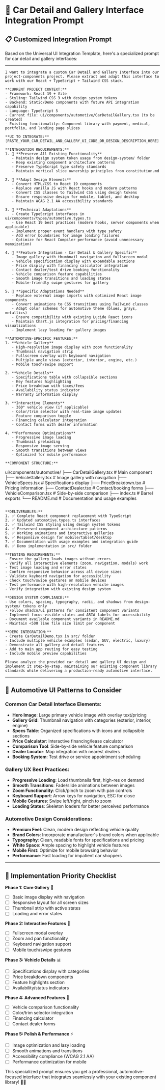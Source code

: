 # 🚗 **Car Detail and Gallery Interface Integration Prompt**

## 📋 **Customized Integration Prompt**

Based on the Universal UI Integration Template, here's a specialized prompt for car detail and gallery interfaces:

---

```
I want to integrate a custom Car Detail and Gallery Interface into our project-components project. Please extract and adapt this interface to work with our React + TypeScript + Tailwind CSS stack.

**CURRENT PROJECT CONTEXT:**
- Framework: React 19 + Vite
- Styling: Tailwind CSS 3 with design system tokens
- Backend: Static/Demo components with future API integration capability
- Language: TypeScript 5
- Current file: ui/components/automotive/CarDetailGallery.tsx (to be created)
- Existing functionality: Component library with payment, medical, portfolio, and landing page slices

**UI TO INTEGRATE:**
[PASTE_YOUR_CAR_DETAIL_AND_GALLERY_UI_CODE_OR_DESIGN_DESCRIPTION_HERE]

**INTEGRATION REQUIREMENTS:**
1. 🔄 **Preserve All Existing Functionality**
   - Maintain design system token usage from design-system/ folder
   - Keep existing component architecture patterns
   - Preserve TypeScript type safety standards
   - Maintain vertical slice ownership principles from constitution.md

2. 🎨 **Adapt Design Elements**
   - Convert HTML/CSS to React 19 components
   - Replace vanilla JS with React hooks and modern patterns
   - Convert CSS classes to Tailwind CSS using design tokens
   - Ensure responsive design for mobile, tablet, and desktop
   - Maintain WCAG 2.1 AA accessibility standards

3. 🔧 **Technical Adaptations**
   - Create TypeScript interfaces in ui/components/types/automotive.types.ts
   - Use React 19 best practices (modern hooks, server components when applicable)
   - Implement proper event handlers with type safety
   - Add error boundaries for image loading failures
   - Optimize for React Compiler performance (avoid unnecessary memoization)

4. 📱 **Feature Integration - Car Detail & Gallery Specific**
   - Image gallery with thumbnail navigation and fullscreen modal
   - Vehicle specification display with expandable sections
   - Price display with financing calculator integration
   - Contact dealer/test drive booking functionality
   - Vehicle comparison feature capabilities
   - Smooth image transitions and loading states
   - Mobile-friendly swipe gestures for gallery

5. 🎯 **Specific Adaptations Needed**
   - Replace external image imports with optimized React image components
   - Convert animations to CSS transitions using Tailwind classes
   - Adapt color schemes for automotive theme (blues, grays, metallics)
   - Ensure compatibility with existing Lucide React icons
   - Maintain Chart.js integration for pricing/financing visualizations
   - Implement lazy loading for gallery images

**AUTOMOTIVE-SPECIFIC FEATURES:**
1. **Vehicle Gallery**
   - High-resolution image display with zoom functionality
   - Thumbnail navigation strip
   - Fullscreen overlay with keyboard navigation
   - Multiple angle views (exterior, interior, engine, etc.)
   - Mobile touch/swipe support

2. **Vehicle Details**
   - Specifications table with collapsible sections
   - Key features highlighting
   - Price breakdown with taxes/fees
   - Availability status indicator
   - Warranty information display

3. **Interactive Elements**
   - 360° vehicle view (if applicable)
   - Color/trim selector with real-time image updates
   - Feature comparison toggle
   - Financing calculator integration
   - Contact forms with dealer information

4. **Performance Optimizations**
   - Progressive image loading
   - Thumbnail preloading
   - Responsive image serving
   - Smooth transitions between views
   - Optimized for mobile performance

**COMPONENT STRUCTURE:**
```
ui/components/automotive/
├── CarDetailGallery.tsx          # Main component
├── VehicleGallery.tsx            # Image gallery with navigation
├── VehicleSpecs.tsx              # Specifications display
├── PriceBreakdown.tsx            # Pricing information
├── ContactDealer.tsx             # Contact/booking forms
├── VehicleComparison.tsx         # Side-by-side comparison
├── index.ts                      # Barrel exports
└── README.md                     # Documentation and usage examples
```

**DELIVERABLES:**
1. ✅ Complete React component replacement with TypeScript
2. ✅ Updated automotive.types.ts interfaces
3. ✅ Tailwind CSS styling using design system tokens
4. ✅ Preserved component architecture patterns
5. ✅ Working animations and interactive galleries
6. ✅ Responsive design for mobile/tablet/desktop
7. ✅ Documentation with usage examples and integration guide
8. ✅ Demo implementation in src/ folder

**TESTING REQUIREMENTS:**
- Ensure the gallery loads images without errors
- Verify all interactive elements (zoom, navigation, modals) work
- Test image loading and error states
- Confirm responsive behavior across all device sizes
- Validate keyboard navigation for accessibility
- Check touch/swipe gestures on mobile devices
- Test performance with high-resolution vehicle images
- Verify integration with existing design system

**DESIGN SYSTEM COMPLIANCE:**
- Use colors, spacing, typography, radii, and shadows from design-system/ tokens only
- Follow shadcn/ui patterns for consistent component variants
- Implement focus-visible states and ARIA labels for accessibility
- Document available component variants in README.md
- Maintain <500 line file size limit per component

**DEMO INTEGRATION:**
- Create CarDetailDemo.tsx in src/ folder
- Include multiple vehicle examples (sedan, SUV, electric, luxury)
- Demonstrate all gallery and detail features
- Add to main app routing for easy testing
- Include mobile preview capabilities

Please analyze the provided car detail and gallery UI design and implement it step-by-step, maintaining our existing component library standards while delivering a production-ready automotive interface.
```

---

## 🚗 **Automotive UI Patterns to Consider**

### **Common Car Detail Interface Elements:**
- **Hero Image**: Large primary vehicle image with overlay text/pricing
- **Gallery Grid**: Thumbnail navigation with categories (exterior, interior, engine)
- **Specs Table**: Organized specifications with icons and collapsible sections
- **Price Calculator**: Interactive financing/lease calculator
- **Comparison Tool**: Side-by-side vehicle feature comparison
- **Dealer Locator**: Map integration with nearest dealers
- **Booking System**: Test drive or service appointment scheduling

### **Gallery UX Best Practices:**
- **Progressive Loading**: Load thumbnails first, high-res on demand
- **Smooth Transitions**: Fade/slide animations between images
- **Zoom Functionality**: Click/pinch to zoom with pan controls
- **Keyboard Support**: Arrow keys for navigation, ESC for close
- **Mobile Gestures**: Swipe left/right, pinch to zoom
- **Loading States**: Skeleton loaders for better perceived performance

### **Automotive Design Considerations:**
- **Premium Feel**: Clean, modern design reflecting vehicle quality
- **Brand Colors**: Incorporate manufacturer's brand colors when applicable
- **Typography**: Clean, readable fonts for specifications and pricing
- **White Space**: Ample spacing to highlight vehicle features
- **Mobile First**: Optimize for mobile browsing behavior
- **Performance**: Fast loading for impatient car shoppers

---

## 🎯 **Implementation Priority Checklist**

**Phase 1: Core Gallery** 🎨
- [ ] Basic image display with navigation
- [ ] Responsive layout for all screen sizes
- [ ] Thumbnail strip with active states
- [ ] Loading and error states

**Phase 2: Interactive Features** 🔧  
- [ ] Fullscreen modal overlay
- [ ] Zoom and pan functionality
- [ ] Keyboard navigation support
- [ ] Mobile touch/swipe gestures

**Phase 3: Vehicle Details** 📊
- [ ] Specifications display with categories
- [ ] Price breakdown components
- [ ] Feature highlights section
- [ ] Availability/status indicators

**Phase 4: Advanced Features** 🚀
- [ ] Vehicle comparison functionality
- [ ] Color/trim selector integration
- [ ] Financing calculator
- [ ] Contact dealer forms

**Phase 5: Polish & Performance** ⚡
- [ ] Image optimization and lazy loading
- [ ] Smooth animations and transitions
- [ ] Accessibility compliance (WCAG 2.1 AA)
- [ ] Performance optimization for mobile

This specialized prompt ensures you get a professional, automotive-focused interface that integrates seamlessly with your existing component library! 🚗✨